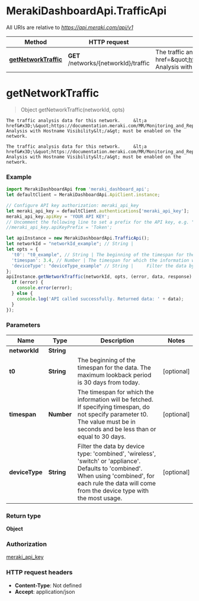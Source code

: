 # MerakiDashboardApi.TrafficApi

All URIs are relative to *https://api.meraki.com/api/v1*

Method | HTTP request | Description
------------- | ------------- | -------------
[**getNetworkTraffic**](TrafficApi.md#getNetworkTraffic) | **GET** /networks/{networkId}/traffic |     The traffic analysis data for this network.     &lt;a href&#x3D;\&quot;https://documentation.meraki.com/MR/Monitoring_and_Reporting/Hostname_Visibility\&quot;&gt;Traffic Analysis with Hostname Visibility&lt;/a&gt; must be enabled on the network. 

<a name="getNetworkTraffic"></a>
# **getNetworkTraffic**
> Object getNetworkTraffic(networkId, opts)

    The traffic analysis data for this network.     &lt;a href&#x3D;\&quot;https://documentation.meraki.com/MR/Monitoring_and_Reporting/Hostname_Visibility\&quot;&gt;Traffic Analysis with Hostname Visibility&lt;/a&gt; must be enabled on the network. 

    The traffic analysis data for this network.     &lt;a href&#x3D;\&quot;https://documentation.meraki.com/MR/Monitoring_and_Reporting/Hostname_Visibility\&quot;&gt;Traffic Analysis with Hostname Visibility&lt;/a&gt; must be enabled on the network. 

### Example
```javascript
import MerakiDashboardApi from 'meraki_dashboard_api';
let defaultClient = MerakiDashboardApi.ApiClient.instance;

// Configure API key authorization: meraki_api_key
let meraki_api_key = defaultClient.authentications['meraki_api_key'];
meraki_api_key.apiKey = 'YOUR API KEY';
// Uncomment the following line to set a prefix for the API key, e.g. "Token" (defaults to null)
//meraki_api_key.apiKeyPrefix = 'Token';

let apiInstance = new MerakiDashboardApi.TrafficApi();
let networkId = "networkId_example"; // String | 
let opts = { 
  't0': "t0_example", // String | The beginning of the timespan for the data. The maximum lookback period is 30 days from today.
  'timespan': 3.4, // Number | The timespan for which the information will be fetched. If specifying timespan, do not specify parameter t0. The value must be in seconds and be less than or equal to 30 days.
  'deviceType': "deviceType_example" // String |     Filter the data by device type: 'combined', 'wireless', 'switch' or 'appliance'. Defaults to 'combined'.     When using 'combined', for each rule the data will come from the device type with the most usage. 
};
apiInstance.getNetworkTraffic(networkId, opts, (error, data, response) => {
  if (error) {
    console.error(error);
  } else {
    console.log('API called successfully. Returned data: ' + data);
  }
});
```

### Parameters

Name | Type | Description  | Notes
------------- | ------------- | ------------- | -------------
 **networkId** | **String**|  | 
 **t0** | **String**| The beginning of the timespan for the data. The maximum lookback period is 30 days from today. | [optional] 
 **timespan** | **Number**| The timespan for which the information will be fetched. If specifying timespan, do not specify parameter t0. The value must be in seconds and be less than or equal to 30 days. | [optional] 
 **deviceType** | **String**|     Filter the data by device type: &#x27;combined&#x27;, &#x27;wireless&#x27;, &#x27;switch&#x27; or &#x27;appliance&#x27;. Defaults to &#x27;combined&#x27;.     When using &#x27;combined&#x27;, for each rule the data will come from the device type with the most usage.  | [optional] 

### Return type

**Object**

### Authorization

[meraki_api_key](../README.md#meraki_api_key)

### HTTP request headers

 - **Content-Type**: Not defined
 - **Accept**: application/json

